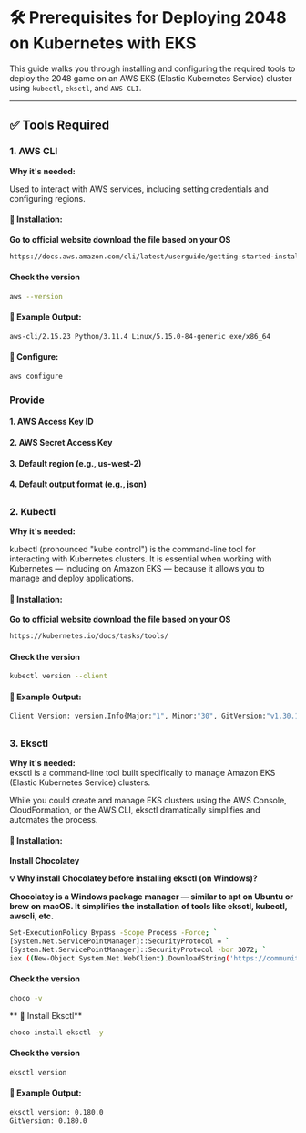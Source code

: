 # 🛠️ Prerequisites for Deploying 2048 on Kubernetes with EKS

This guide walks you through installing and configuring the required tools to deploy the 2048 game on an AWS EKS (Elastic Kubernetes Service) cluster using `kubectl`, `eksctl`, and `AWS CLI`.

---

## ✅ Tools Required

### 1. **AWS CLI**

**Why it's needed:**  

Used to interact with AWS services, including setting credentials and configuring regions.

#### 🔧 Installation:

**Go to official website download the file based on your OS**
```bash
https://docs.aws.amazon.com/cli/latest/userguide/getting-started-install.html
````
#### Check the version 
```bash
aws --version
````

#### 📌 Example Output:
````bash
aws-cli/2.15.23 Python/3.11.4 Linux/5.15.0-84-generic exe/x86_64
````

#### 🔐 Configure:
````bash
aws configure
````
### Provide 
#### 1. AWS Access Key ID
#### 2. AWS Secret Access Key
#### 3. Default region (e.g., us-west-2)
#### 4. Default output format (e.g., json)


## 

### 2. **Kubectl**

**Why it's needed:**  

kubectl (pronounced "kube control") is the command-line tool for interacting with Kubernetes clusters.
It is essential when working with Kubernetes — including on Amazon EKS — because it allows you to manage and deploy applications.

#### 🔧 Installation:

**Go to official website download the file based on your OS**
```bash
https://kubernetes.io/docs/tasks/tools/
````

#### Check the version 
```bash
kubectl version --client
````

#### 📌 Example Output:
````bash
Client Version: version.Info{Major:"1", Minor:"30", GitVersion:"v1.30.1", ...}
````

##

### 3. **Eksctl**

**Why it's needed:**  
eksctl is a command-line tool built specifically to manage Amazon EKS (Elastic Kubernetes Service) clusters.

While you could create and manage EKS clusters using the AWS Console, CloudFormation, or the AWS CLI, eksctl dramatically simplifies and automates the process.



#### 🔧 Installation:

**Install Chocolatey**

**💡 Why install Chocolatey before installing eksctl (on Windows)?**

**Chocolatey is a Windows package manager — similar to apt on Ubuntu or brew on macOS. It simplifies the installation of tools like eksctl, kubectl, awscli, etc.**

```bash
Set-ExecutionPolicy Bypass -Scope Process -Force; `
[System.Net.ServicePointManager]::SecurityProtocol = `
[System.Net.ServicePointManager]::SecurityProtocol -bor 3072; `
iex ((New-Object System.Net.WebClient).DownloadString('https://community.chocolatey.org/install.ps1'))

````
#### Check the version 
```bash
choco -v
````

** 🔧 Install Eksctl**
````bash
choco install eksctl -y
````

#### Check the version 
```bash
eksctl version 
````

#### 📌 Example Output:
````bash
eksctl version: 0.180.0
GitVersion: 0.180.0
````
